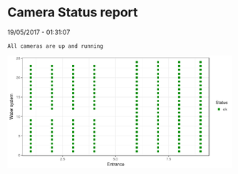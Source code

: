 Camera Status report
================
19/05/2017 - 01:31:07

    All cameras are up and running

![](camreport_files/figure-markdown_github/unnamed-chunk-2-1.png)
